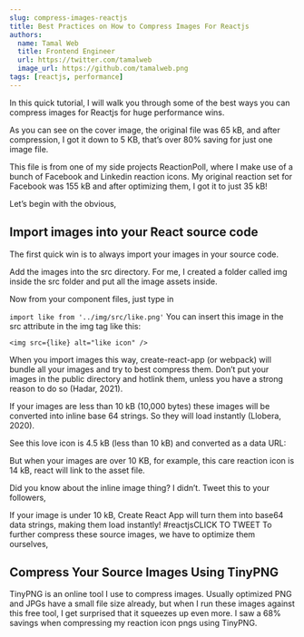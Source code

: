 ```yaml
---
slug: compress-images-reactjs
title: Best Practices on How to Compress Images For Reactjs
authors:
  name: Tamal Web
  title: Frontend Engineer
  url: https://twitter.com/tamalweb
  image_url: https://github.com/tamalweb.png
tags: [reactjs, performance]
---
```


In this quick tutorial, I will walk you through some of the best ways you can compress images for Reactjs for huge performance wins.


As you can see on the cover image, the original file was 65 kB, and after compression, I got it down to 5 KB, that’s over 80% saving for just one image file.

This file is from one of my side projects ReactionPoll, where I make use of a bunch of Facebook and Linkedin reaction icons. My original reaction set for Facebook was 155 kB and after optimizing them, I got it to just 35 kB!

<!-- truncate -->

Let’s begin with the obvious,

## Import images into your React source code

The first quick win is to always import your images in your source code. 

Add the images into the src directory. For me, I created a folder called img inside the src folder and put all the image assets inside. 

Now from your component files, just type in 

```import like from '../img/src/like.png'```
You can insert this image in the src attribute in the img tag like this:

```<img src={like} alt="like icon" />```

When you import images this way, create-react-app (or webpack) will bundle all your images and try to best compress them. Don’t put your images in the public directory and hotlink them, unless you have a strong reason to do so (Hadar, 2021).

If your images are less than 10 kB (10,000 bytes) these images will be converted into inline base 64 strings. So they will load instantly (Llobera, 2020).

See this love icon is 4.5 kB (less than 10 kB) and converted as a data URL:


But when your images are over 10 KB, for example, this care reaction icon is 14 kB, react will link to the asset file.


Did you know about the inline image thing? I didn’t. Tweet this to your followers,

If your image is under 10 kB, Create React App will turn them into base64 data strings, making them load instantly! #reactjsCLICK TO TWEET
To further compress these source images, we have to optimize them ourselves,

## Compress Your Source Images Using TinyPNG

TinyPNG is an online tool I use to compress images. Usually optimized PNG and JPGs have a small file size already, but when I run these images against this free tool, I get surprised that it squeezes up even more. I saw a 68% savings when compressing my reaction icon pngs using TinyPNG.
